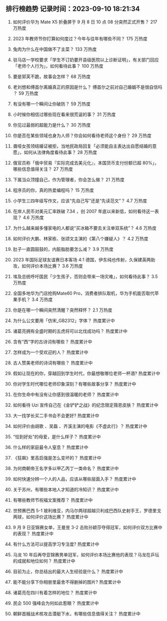 
## 排行榜趋势 记录时间：2023-09-10 18:21:34
  
  1. 如何评价华为 Mate X5 折叠屏于 9 月 8 日 10 点 08 分突然正式开售？ 217 万热度
    
  2. 2023 年教师节你打算如何度过？今年与往年有哪些不同？ 175 万热度
    
  3. 兔肉为什么在中国做不了主菜？ 133 万热度
    
  4. 驻马店一学校要求「学生不订奶要开县级医院以上诊断证明」，有关部门回应「老师个人行为」，如何看待此事？ 100 万热度
    
  5. 要是郭芙不跪，故事会怎样？ 68 万热度
    
  6. 老刘想和傅首尔离婚真正的原因是什么？ 傅首尔之前对自己婚姻不是很自信吗 ？ 59 万热度
    
  7. 有没有哪一个瞬间让你破防？ 59 万热度
    
  8. 小时候你相信过哪些现在看来很荒诞的事？ 31 万热度
    
  9. 你见过最弱的超能力是什么？ 30 万热度
    
  10. 你是否在某些领域也身为人师？你会如何看待老师这个身份？ 29 万热度
    
  11. 聋哑女孩领结婚证被拒，当地民政局回复「必须能自主表达出自愿结婚的意愿」，如何从法律角度看待此事？ 28 万热度
    
  12. 俄官员称「俄中贸易『实际完成去美元化』，本国货币支付份额已超 80%」，哪些信息值得关注？ 27 万热度
    
  13. 下属当众顶撞自己，作为管理者，你会怎么做？ 21 万热度
    
  14. 程序员的你，真的热爱编程吗？ 15 万热度
    
  15. 小学生三四年级写作文，应该“先自己写”还是“先读范文”？ 4.7 万热度
    
  16. 在岸人民币对美元汇率跌破 7.34 ，创 2007 年底以来新低，如何看待这一表现？ 4.6 万热度
    
  17. 为什么越来越多懂家电的人都说“买冰箱不要去关注单双系统”？ 4.6 万热度
    
  18. 如何评价大鹏、林家栋、张颂文主演的《第八个嫌疑人》？ 4.2 万热度
    
  19. 肚子一直圆鼓鼓的，内脏脂肪要怎么减？ 3.9 万热度
    
  20. 2023 年国际足球友谊赛日本客场 4:1 德国，伊东纯也传射，久保建英两助攻，如何评价本场比赛？ 3.6 万热度
    
  21. 埃及总统呼吁国民「少生孩子，否则会带来一场灾难」，如何看待此事？ 3.5 万热度
    
  22. 全国多地华为门店抢购Mate60 Pro，消费者排队取机，华为手机能否取代苹果手机？ 3.4 万热度
    
  23. 你是在哪一个瞬间突然清醒？突然释怀？ 2.1 万热度
    
  24. 为什么公文要用「仿宋_GB2312」字体？ 热度累计中
    
  25. 诸葛亮拥有全盛时期的五虎将可以北伐成功吗？ 热度累计中
    
  26. 含有“西”字的古诗词有哪些？ 热度累计中
    
  27. 怎样成为一个受欢迎的人？ 热度累计中
    
  28. 古人赞美老师的诗词有哪些？ 热度累计中
    
  29. 假如让现在的你，穿越回到学生时代，你最想敬哪位老师一杯酒? 热度累计中
    
  30. 你对学生时代哪位老师印象深刻？有哪些故事分享？ 热度累计中
    
  31. 在你生命中有没有让你感到很温暖的老师？ 热度累计中
    
  32. 如何看待 Uzi 宣传自己在《金铲铲之战》的纪念限定薇恩皮肤？ 热度累计中
    
  33. 大一找学长买二手书会不会更好? 热度累计中
    
  34. 如何评价由胡歌 、吴磊 、齐溪主演的电影《不虚此行》？ 热度累计中
    
  35. “恰到好处”的母爱，是什么样子？ 热度累计中
    
  36. 什么样的家庭最令人窒息？ 热度累计中
    
  37. 《狂飙》里高启强是怎么变坏的？ 热度累计中
    
  38. 为何商朝帝王名字多以甲乙丙丁一类命名？ 热度累计中
    
  39. 如何快速分辨一个人的人品，应该从哪些层面入手？ 热度累计中
    
  40. 关于苏州，有哪些本地人才知道的冷知识？ 热度累计中
    
  41. 有哪些教师节祝福文案推荐？ 热度累计中
    
  42. 世预赛巴西 5-1 玻利维亚，内马尔两球超越贝利成巴西队史射手王，罗德里戈两球，如何评价这场比赛？ 热度累计中
    
  43. 9 月 9 日亚锦赛女单，王曼昱 3-2 击败孙颖莎夺得冠军，如何评价双方比赛中的表现？ 热度累计中
    
  44. 有什么方法可以提高学习专注度? 热度累计中
    
  45. 马龙 10 年后再夺亚锦赛男单冠军，如何评价本场比赛他的表现？马龙在乒坛的成就和地位如何？ 热度累计中
    
  46. 目前为止，你总结出的最大人生经验是什么？ 热度累计中
    
  47. 能不能分享下你相册里最舍不得删掉的图片? 热度累计中
    
  48. 诸葛亮在四川有着怎样的地位？ 热度累计中
    
  49. 民企 500 强峰会为何如此惹眼？ 热度累计中
    
  50. 朝鲜首艘战术核攻击潜艇下水，有哪些信息值得关注？ 热度累计中
    